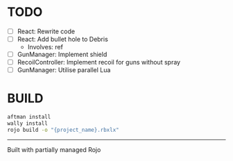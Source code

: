 # TODO

- [ ] React: Rewrite code
- [ ] React: Add bullet hole to Debris
    - Involves: ref
- [ ] GunManager: Implement shield
- [ ] RecoilController: Implement recoil for guns without spray
- [ ] GunManager: Utilise parallel Lua

# BUILD

```bash
aftman install
wally install
rojo build -o "{project_name}.rbxlx"
```

---

Built with partially managed Rojo
